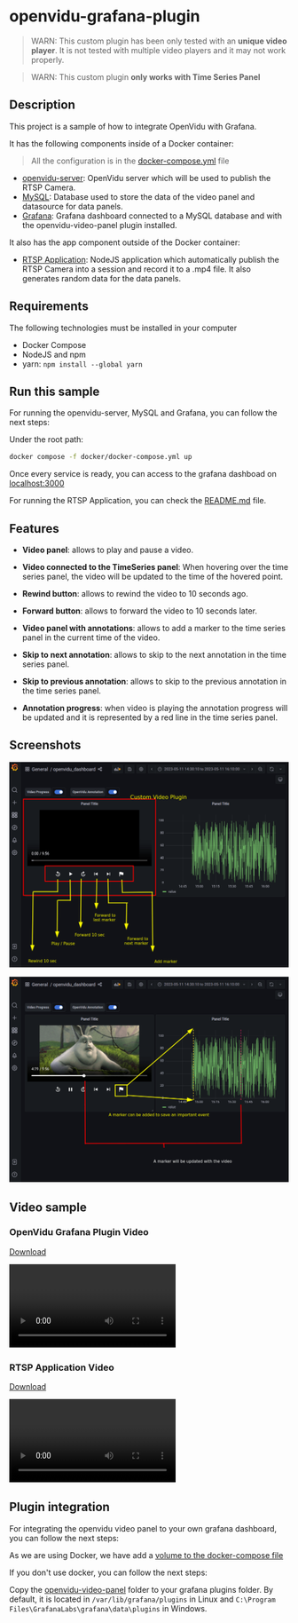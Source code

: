 # openvidu-grafana-plugin

> WARN: This custom plugin has been only tested with an **unique video player**. It is not tested with multiple video players and it may not work properly.

> WARN: This custom plugin **only works with Time Series Panel**

## Description

This project is a sample of how to integrate OpenVidu with Grafana.

It has the following components inside of a Docker container:

> All the configuration is in the [docker-compose.yml](docker/docker-compose.yml) file

- [openvidu-server](./openvidu-server/): OpenVidu server which will be used to publish the RTSP Camera.
- [MySQL](./mysql/): Database used to store the data of the video panel and datasource for data panels.
- [Grafana](./grafana/): Grafana dashboard connected to a MySQL database and with the openvidu-video-panel plugin installed.


It also has the app component outside of the Docker container:

- [RTSP Application](./rtsp-application/): NodeJS application which automatically publish the RTSP Camera into a session and record it to a .mp4 file. It also generates random data for the data panels.


## Requirements

The following technologies must be installed in your computer

- Docker Compose
- NodeJS and npm
- yarn: `npm install --global yarn`

## Run this sample

For running the openvidu-server, MySQL and Grafana, you can follow the next steps:

Under the root path:

```bash
docker compose -f docker/docker-compose.yml up
```

Once every service is ready, you can access to the grafana dashboad on [localhost:3000](http://localhost:3000/d/2xkhR8Y4k/openvidu_dashboard?orgId=1)


For running the RTSP Application, you can check the [README.md](./rtsp-application/README.md) file.


## Features

- **Video panel**: allows to play and pause a video.
- **Video connected to the TimeSeries panel**: When hovering over the time series panel, the video will be updated to the time of the hovered point.
- **Rewind button**: allows to rewind the video to 10 seconds ago.
- **Forward button**: allows to forward the video to 10 seconds later.
- **Video panel with annotations**: allows to add a marker to the time series panel in the current time of the video.

- **Skip to next annotation**: allows to skip to the next annotation in the time series panel.
- **Skip to previous annotation**: allows to skip to the previous annotation in the time series panel.
- **Annotation progress**: when video is playing the annotation progress will be updated and it is represented by a red line in the time series panel.

## Screenshots

![Home](docs/1.png 'Home')

![Annotations](docs/2.png 'Annotations')

## Video sample

<h3>OpenVidu Grafana Plugin Video</h3>

<a href="https://github.com/OpenVidu/openvidu-grafana-plugin/raw/master/docs/openvidu-grafana.mp4">Download</a>

<video controls>
  <source src="docs/openvidu-grafana.mp4" type="video/mp4">
  Your browser does not support the video tag.
</video>


<h3>RTSP Application Video</h3>

<a href="https://github.com/OpenVidu/openvidu-grafana-plugin/raw/master/docs/rtsp-application-tutorial.mp4">Download</a>

<video controls>
  <source src="docs/rtsp-application-tutorial.mp4" type="video/mp4">
  Your browser does not support the video tag.
</video>

## Plugin integration

For integrating the openvidu video panel to your own grafana dashboard, you can follow the next steps:

As we are using Docker, we have add a [volume to the docker-compose file](https://github.com/OpenVidu/openvidu-grafana-plugin/blob/b477320162bbf47f99603190d620f57b10a1ad03/docker/docker-compose.yml#L38)

If you don't use docker, you can follow the next steps:

Copy the [openvidu-video-panel](openvidu-video-panel) folder to your grafana plugins folder. By default, it is located in `/var/lib/grafana/plugins` in Linux and `C:\Program Files\GrafanaLabs\grafana\data\plugins` in Windows.
